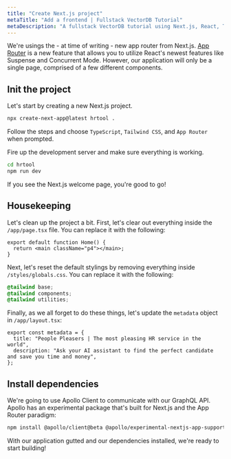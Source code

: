 ```yaml
---
title: "Create Next.js project"
metaTitle: "Add a frontend | Fullstack VectorDB Tutorial"
metaDescription: "A fullstack VectorDB tutorial using Next.js, React, TypeScript, and Hasura"
---
```


We're usings the - at time of writing - new app router from Next.js. [App Router](https://nextjs.org/docs/app) is a new
feature that allows you to utilize React's newest features like Suspense and Concurrent Mode. However, our application
will only be a single page, comprised of a few different components.

## Init the project

Let's start by creating a new Next.js project.

```bash
npx create-next-app@latest hrtool .
```

Follow the steps and choose `TypeScript`, `Tailwind CSS`, and `App Router` when prompted.

Fire up the development server and make sure everything is working.

```bash
cd hrtool
npm run dev
```

If you see the Next.js welcome page, you're good to go!

<!-- TODO: Screenshot -->

## Housekeeping

Let's clean up the project a bit. First, let's clear out everything inside the `/app/page.tsx` file. You can replace it
with the following:

```tsx
export default function Home() {
  return <main className="p4"></main>;
}
```

Next, let's reset the default stylings by removing everything inside `/styles/globals.css`. You can replace it with the
following:

```css
@tailwind base;
@tailwind components;
@tailwind utilities;
```

Finally, as we all forget to do these things, let's update the `metadata` object in `/app/layout.tsx`:

```tsx
export const metadata = {
  title: "People Pleasers | The most pleasing HR service in the world",
  description: "Ask your AI assistant to find the perfect candidate and save you time and money",
};
```

## Install dependencies

We're going to use Apollo Client to communicate with our GraphQL API. Apollo has an experimental package that's built
for Next.js and the App Router paradigm:

```bash
npm install @apollo/client@beta @apollo/experimental-nextjs-app-support
```

With our application gutted and our dependencies installed, we're ready to start building!
